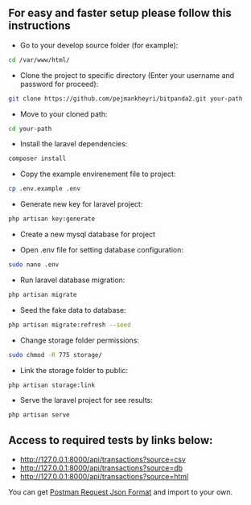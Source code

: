 ## For easy and faster setup please follow this instructions

- Go to your develop source folder (for example):
```bash
cd /var/www/html/
```

- Clone the project to specific directory (Enter your username and password for proceed):
```bash
git clone https://github.com/pejmankheyri/bitpanda2.git your-path
```
- Move to your cloned path:
```bash
cd your-path
```

- Install the laravel dependencies:
```bash
composer install
```

- Copy the example envirenement file to project:
```bash
cp .env.example .env
```

- Generate new key for laravel project:
```bash
php artisan key:generate
```

- Create a new mysql database for project

- Open .env file for setting database configuration:
```bash
sudo nano .env
```

- Run laravel database migration:
```bash
php artisan migrate
```

- Seed the fake data to database:
```bash
php artisan migrate:refresh --seed
```

- Change storage folder permissions:
```bash
sudo chmod -R 775 storage/
```

- Link the storage folder to public:
```bash
php artisan storage:link
```

- Serve the laravel project for see results:
```bash
php artisan serve
```

## Access to required tests by links below:
- http://127.0.0.1:8000/api/transactions?source=csv
- http://127.0.0.1:8000/api/transactions?source=db
- http://127.0.0.1:8000/api/transactions?source=html

You can get [Postman Request Json Format](https://drive.google.com/file/d/1jlwCmpQiI90CHAtoQgUKfmoTbc4EDcb9/view?usp=sharing) and import to your own.

